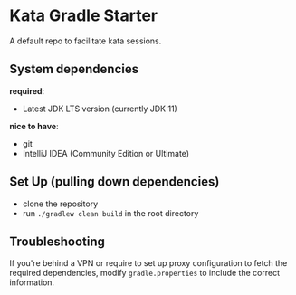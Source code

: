# Kata Gradle Starter
A default repo to facilitate kata sessions.

## System dependencies
**required**:

- Latest JDK LTS version (currently JDK 11)

**nice to have**:

- git
- IntelliJ IDEA (Community Edition or Ultimate)

## Set Up (pulling down dependencies)
- clone the repository
- run `./gradlew clean build` in the root directory

## Troubleshooting
If you're behind a VPN or require to set up proxy configuration
to fetch the required dependencies, modify `gradle.properties` to include
the correct information.
